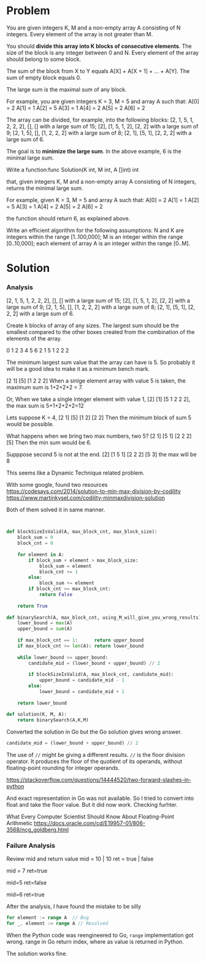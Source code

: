 
# Problem

You are given integers K, M and a non-empty array A consisting of N integers.
Every element of the array is not greater than M.

You should **divide this array into K blocks of consecutive elements**.
The size of the block is any integer between 0 and N.
Every element of the array should belong to some block.

The sum of the block from X to Y equals A[X] + A[X + 1] + ... + A[Y].
The sum of empty block equals 0.

The large sum is the maximal sum of any block.

For example, you are given integers K = 3, M = 5 and array A such that:
  A[0] = 2
  A[1] = 1
  A[2] = 5
  A[3] = 1
  A[4] = 2
  A[5] = 2
  A[6] = 2

The array can be divided, for example, into the following blocks:
[2, 1, 5, 1, 2, 2, 2], [], [] with a large sum of 15;
[2], [1, 5, 1, 2], [2, 2] with a large sum of 9;
[2, 1, 5], [], [1, 2, 2, 2] with a large sum of 8;
[2, 1], [5, 1], [2, 2, 2] with a large sum of 6.

The goal is to **minimize the large sum**. 
In the above example, 6 is the minimal large sum.

Write a function:func Solution(K int, M int, A []int) int

that, given integers K, M and a non-empty array A consisting of N integers, returns the minimal large sum.

For example, given K = 3, M = 5 and array A such that:
  A[0] = 2
  A[1] = 1
  A[2] = 5
  A[3] = 1
  A[4] = 2
  A[5] = 2
  A[6] = 2

the function should return 6, as explained above.

Write an efficient algorithm for the following assumptions:
N and K are integers within the range [1..100,000];
M is an integer within the range [0..10,000];
each element of array A is an integer within the range [0..M].

# Solution
### Analysis
[2, 1, 5, 1, 2, 2, 2], [], [] with a large sum of 15;
[2], [1, 5, 1, 2], [2, 2] with a large sum of 9;
[2, 1, 5], [], [1, 2, 2, 2] with a large sum of 8;
[2, 1], [5, 1], [2, 2, 2] with a large sum of 6.

Create k blocks of array of any sizes.
The largest sum should be the smallest compared to
the other boxes created from the combination of 
the elements of the array.

0 1 2 3 4 5 6
2 1 5 1 2 2 2

The minimum largest sum value that the array can 
have is 5. So probably it will be a good idea to
make it as a minimum bench mark.

[2 1] [5] [1 2 2 2]
When a sinlge element array with value 5 is taken,
the maximum sum is 1+2+2+2 = 7.

Or, When we take a single integer element with value 1,
[2] [1] [5 1 2 2 2], the max sum is 5+1+2+2+2=12

Lets suppose K = 4,
[2 1] [5] [1 2] [2 2]
Then the minimum block of sum 5 would be possible.

What happens when we bring two max numbers, two 5?
[2 1] [5 1] [2 2 2] [5] 
Then the min sum would be 6.

Supppose second 5 is not at the end.
[2] [1 5 1] [2 2 2] [5 3] the max will be 8


This seems like a Dynamic Technique related problem.


With some google, found two resources
https://codesays.com/2014/solution-to-min-max-division-by-codility
https://www.martinkysel.com/codility-minmaxdivision-solution

Both of them solved it in same manner.
```python


def blockSizeIsValid(A, max_block_cnt, max_block_size):
    block_sum = 0
    block_cnt = 0
 
    for element in A:
        if block_sum + element > max_block_size:
            block_sum = element
            block_cnt += 1
        else:
            block_sum += element
        if block_cnt >= max_block_cnt:
            return False
 
    return True
 
def binarySearch(A, max_block_cnt, using_M_will_give_you_wrong_results):
    lower_bound = max(A)
    upper_bound = sum(A)
 
    if max_block_cnt == 1:      return upper_bound
    if max_block_cnt >= len(A): return lower_bound
 
    while lower_bound <= upper_bound:
        candidate_mid = (lower_bound + upper_bound) // 2
        
        if blockSizeIsValid(A, max_block_cnt, candidate_mid):
            upper_bound = candidate_mid - 1
        else:
            lower_bound = candidate_mid + 1
 
    return lower_bound
 
def solution(K, M, A):
    return binarySearch(A,K,M)
```

Converted the solution in Go but the Go solution gives
wrong answer. 

```python
candidate_mid = (lower_bound + upper_bound) // 2
```
The use of `//` might be giving a different results.
`//` is the floor division operator. It produces 
the floor of the quotient of its operands, without
floating-point rounding for integer operands. 

https://stackoverflow.com/questions/14444520/two-forward-slashes-in-python

And exact representation in Go was not available.
So I tried to convert into float and take the floor
value. But it did now work. Checking furhter.

What Every Computer Scientist Should Know About Floating-Point Arithmetic
https://docs.oracle.com/cd/E19957-01/806-3568/ncg_goldberg.html

### Failure Analysis
Review mid  and return value
mid = 10 | 10
ret = true | false

mid = 7
ret=true

mid=5 
ret=false

mid=6
ret=true


After the analysis, I have found the mistake to be silly
```go
for element := range A  // Bug
for _, element := range A // Resolved
```

When the Python code was reengineered to Go,
`range` implementation got wrong. range in 
Go return index, where as value is returned
in Python.

The solution works fine.

